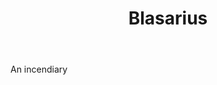 ---
title: Blasarius
letter: B
permalink: "/definitions/blasarius.html"
body: An incendiary
published_at: '2018-07-07'
source: Black's Law Dictionary
layout: post
---